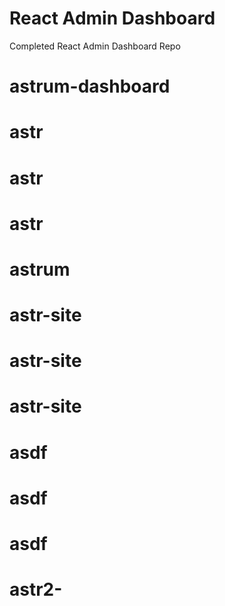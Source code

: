 # React Admin Dashboard

Completed React Admin Dashboard Repo

# astrum-dashboard
# astr
# astr
# astr
# astrum
# astr-site
# astr-site
# astr-site
# asdf
# asdf
# asdf
# astr2-

